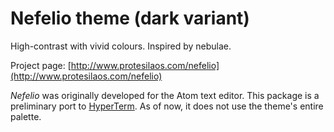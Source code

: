 # Nefelio theme (dark variant)

High-contrast with vivid colours. Inspired by nebulae.

Project page: [http://www.protesilaos.com/nefelio](http://www.protesilaos.com/nefelio)

*Nefelio* was originally developed for the Atom text editor. This package is a preliminary port to [HyperTerm](https://hyperterm.org/). As of now, it does not use the theme's entire palette.
